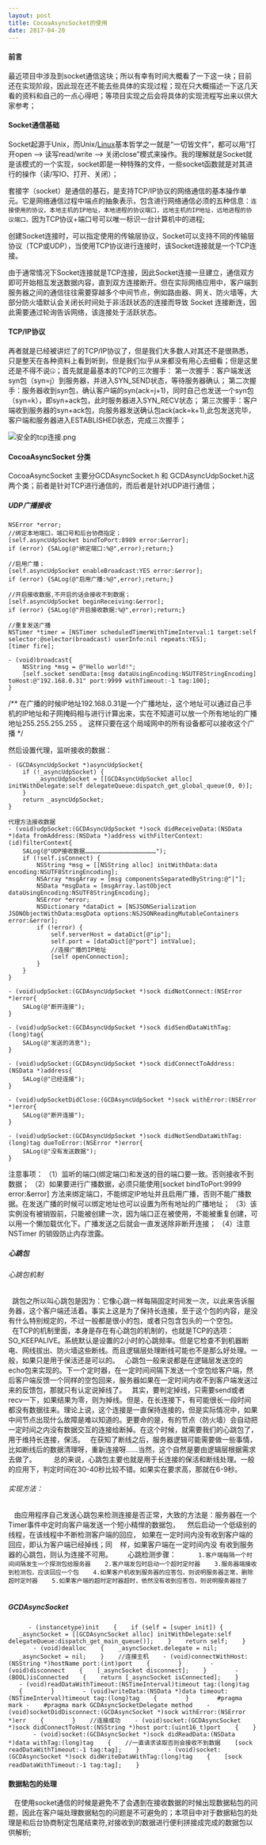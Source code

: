 ```yaml
---
layout: post
title: CocoaAsyncSocket的使用
date: 2017-04-20
---
```


#### 前言
最近项目中涉及到socket通信这块；所以有幸有时间大概看了一下这一块；目前还在实现阶段，因此现在还不能去些具体的实现过程；现在只大概描述一下这几天看的资料和自己的一点心得吧；等项目实现之后会将具体的实现流程写出来以供大家参考；

#### Socket通信基础
Socket起源于Unix，而Unix/[Linux](http://lib.csdn.net/base/linux)基本哲学之一就是“一切皆文件”，都可以用“打开open –> 读写read/write –> 关闭close”模式来操作。我的理解就是Socket就是该模式的一个实现，socket即是一种特殊的文件，一些socket函数就是对其进行的操作（读/写IO、打开、关闭）；

套接字（socket）是通信的基石，是支持TCP/IP协议的网络通信的基本操作单元。它是网络通信过程中端点的抽象表示，包含进行网络通信必须的五种信息：```连接使用的协议，本地主机的IP地址，本地进程的协议端口，远地主机的IP地址，远地进程的协议端口。```因为TCP协议+端口号可以唯一标识一台计算机中的进程;

创建Socket连接时，可以指定使用的传输层协议，Socket可以支持不同的传输层协议（TCP或UDP），当使用TCP协议进行连接时，该Socket连接就是一个TCP连接。

由于通常情况下Socket连接就是TCP连接，因此Socket连接一旦建立，通信双方即可开始相互发送数据内容，直到双方连接断开。但在实际网络应用中，客户端到服务器之间的通信往往需要穿越多个中间节点，例如路由器、网关、防火墙等，大部分防火墙默认会关闭长时间处于非活跃状态的连接而导致 Socket 连接断连，因此需要通过轮询告诉网络，该连接处于活跃状态。

#### TCP/IP协议
再者就是已经被讲烂了的TCP/IP协议了，但是我们大多数人对其还不是很熟悉，只是整天在各种资料上看到听到，但是我们似乎从来都没有用心去细看；但是这里还是不得不说🤐；首先就是最基本的TCP的三次握手：
第一次握手：客户端发送syn包（syn=j）到服务器，并进入SYN_SEND状态，等待服务器确认；
第二次握手：服务器收到syn包，确认客户端的syn(ack=j+1)，同时自己也发送一个syn包（syn=k），即syn+ack包，此时服务器进入SYN_RECV状态；
第三次握手：客户端收到服务器的syn+ack包，向服务器发送确认包ack(ack=k+1),此包发送完毕，客户端和服务器进入ESTABLISHED状态，完成三次握手；

![安全的tcp连接.png](http://upload-images.jianshu.io/upload_images/1867963-d5c724d8d5c96725.png?imageMogr2/auto-orient/strip%7CimageView2/2/w/1240)


#### CocoaAsyncSocket 分类
CocoaAsyncSocket 主要分GCDAsyncSocket.h 和 GCDAsyncUdpSocket.h这两个类；前者是针对TCP进行通信的，而后者是针对UDP进行通信；

##### UDP广播接收
```
NSError *error;
//绑定本地端口，端口号和后台协商指定；
[self.asyncUdpSocket bindToPort:8989 error:&error];
if (error) {SALog(@"绑定端口:%@",error);return;}

//启用广播；
[self.asyncUdpSocket enableBroadcast:YES error:&error];
if (error) {SALog(@"启用广播:%@",error);return;}

//开启接收数据,不开启的话会接收不到数据；
[self.asyncUdpSocket beginReceiving:&error];
if (error) {SALog(@"开启接收数据:%@",error);return;}

//重复发送广播
NSTimer *timer = [NSTimer scheduledTimerWithTimeInterval:1 target:self selector:@selector(broadcast) userInfo:nil repeats:YES];
[timer fire];

- (void)broadcast{
    NSString *msg = @"Hello world!";
    [self.socket sendData:[msg dataUsingEncoding:NSUTF8StringEncoding] toHost:@"192.168.0.31" port:9999 withTimeout:-1 tag:100];
}
```
/** 在广播的时候IP地址192.168.0.31是一个广播地址，这个地址可以通过自己手机的IP地址和子网掩码相与进行计算出来，实在不知道可以放一个所有地址的广播地址255.255.255.255 。 这样只要在这个局域网中的所有设备都可以接收这个广播 */

然后设置代理，监听接收的数据：
```
- (GCDAsyncUdpSocket *)asyncUdpSocket{
    if (!_asyncUdpSocket) {
        _asyncUdpSocket = [[GCDAsyncUdpSocket alloc] initWithDelegate:self delegateQueue:dispatch_get_global_queue(0, 0)];
    }
    return _asyncUdpSocket;
}

代理方法接收数据
- (void)udpSocket:(GCDAsyncUdpSocket *)sock didReceiveData:(NSData *)data fromAddress:(NSData *)address withFilterContext:(id)filterContext{
    SALog(@"UDP接收数据……………………………………………………");
    if (!self.isConnect) {
        NSString *msg = [[NSString alloc] initWithData:data encoding:NSUTF8StringEncoding];
        NSArray *msgArray = [msg componentsSeparatedByString:@"|"];
        NSData *msgData = [msgArray.lastObject dataUsingEncoding:NSUTF8StringEncoding];
        NSError *error;
        NSDictionary *dataDict = [NSJSONSerialization JSONObjectWithData:msgData options:NSJSONReadingMutableContainers error:&error];
        if (!error) {
            self.serverHost = dataDict[@"ip"];
            self.port = [dataDict[@"port"] intValue];
            //连接广播的IP地址
            [self openConnection];
        }
    }
}

- (void)udpSocket:(GCDAsyncUdpSocket *)sock didNotConnect:(NSError *)error{
    SALog(@"断开连接");
}

- (void)udpSocket:(GCDAsyncUdpSocket *)sock didSendDataWithTag:(long)tag{
    SALog(@"发送的消息");
}

- (void)udpSocket:(GCDAsyncUdpSocket *)sock didConnectToAddress:(NSData *)address{
    SALog(@"已经连接");
}

- (void)udpSocketDidClose:(GCDAsyncUdpSocket *)sock withError:(NSError *)error{
    SALog(@"断开连接");
}

- (void)udpSocket:(GCDAsyncUdpSocket *)sock didNotSendDataWithTag:(long)tag dueToError:(NSError *)error{
    SALog(@"没有发送数据");
}

```
注意事项：
（1）监听的端口(绑定端口)和发送的目的端口要一致。否则接收不到数据；
（2）如果要进行广播数据，必须只能使用[socket bindToPort:9999 error:&error] 方法来绑定端口，不能绑定IP地址并且启用广播，否则不能广播数据。在发送广播的时候可以绑定地址也可以设置为所有地址的广播地址；
（3）该实例没有被销毁前，只能被创建一次，因为端口正在被使用，不能被重复创建，可以用一个懒加载优化下。广播发送之后就会一直发送除非断开连接；
（4）注意 NSTimer 的销毁防止内存泄露。

##### 心跳包
###### 心跳包机制
  跳包之所以叫心跳包是因为：它像心跳一样每隔固定时间发一次，以此来告诉服务器，这个客户端还活着。事实上这是为了保持长连接，至于这个包的内容，是没有什么特别规定的，不过一般都是很小的包，或者只包含包头的一个空包。   
  
  在TCP的机制里面，本身是存在有心跳包的机制的，也就是TCP的选项：SO_KEEPALIVE。系统默认是设置的2小时的心跳频率。但是它检查不到机器断电、网线拔出、防火墙这些断线。而且逻辑层处理断线可能也不是那么好处理。一般，如果只是用于保活还是可以的。   心跳包一般来说都是在逻辑层发送空的echo包来实现的。下一个定时器，在一定时间间隔下发送一个空包给客户端，然后客户端反馈一个同样的空包回来，服务器如果在一定时间内收不到客户端发送过来的反馈包，那就只有认定说掉线了。   其实，要判定掉线，只需要send或者recv一下，如果结果为零，则为掉线。但是，在长连接下，有可能很长一段时间都没有数据往来。理论上说，这个连接是一直保持连接的，但是实际情况中，如果中间节点出现什么故障是难以知道的。更要命的是，有的节点（防火墙）会自动把一定时间之内没有数据交互的连接给断掉。在这个时候，就需要我们的心跳包了，用于维持长连接，保活。   在获知了断线之后，服务器逻辑可能需要做一些事情，比如断线后的数据清理呀，重新连接呀……当然，这个自然是要由逻辑层根据需求去做了。  
  
   总的来说，心跳包主要也就是用于长连接的保活和断线处理。一般的应用下，判定时间在30-40秒比较不错。如果实在要求高，那就在6-9秒。
   
###### 实现方法：

   由应用程序自己发送心跳包来检测连接是否正常，大致的方法是：服务器在一个 Timer事件中定时向客户端发送一个短小精悍的数据包，
   然后启动一个低级别的线程，在该线程中不断检测客户端的回应， 如果在一定时间内没有收到客户端的回应，即认为客户端已经掉线；同
   样，如果客户端在一定时间内没 有收到服务器的心跳包，则认为连接不可用。
   
   心跳检测步骤：
   ```
   1.客户端每隔一个时间间隔发生一个探测包给服务器
   2.客户端发包时启动一个超时定时器
   3.服务器端接收到检测包，应该回应一个包
   4.如果客户机收到服务器的应答包，则说明服务器正常，删除超时定时器
   5.如果客户端的超时定时器超时，依然没有收到应答包，则说明服务器挂了
   ```
   
##### GCDAsyncSocket
   ```
   - (instancetype)init
   {
   if (self = [super init]) {
   _asyncSocket = [[GCDAsyncSocket alloc] initWithDelegate:self delegateQueue:dispatch_get_main_queue()];
   }
   return self;
   }
   
   - (void)dealloc
   {
   _asyncSocket.delegate = nil;
   _asyncSocket = nil;
   }
   //连接主机
   - (void)connectWithHost:(NSString *)hostName port:(int)port
   {
   
   }
   
   - (void)disconnect
   {
       [_asyncSocket disconnect];
   }
   
   - (BOOL)isConnected
   {
       return [_asyncSocket isConnected];
   }
   
   - (void)readDataWithTimeout:(NSTimeInterval)timeout tag:(long)tag
   {
   
   }
   
   - (void)writeData:(NSData *)data timeout:(NSTimeInterval)timeout tag:(long)tag
   {
   
   }
   
   #pragma mark -
   #pragma mark GCDAsyncSocketDelegate method
   - (void)socketDidDisconnect:(GCDAsyncSocket *)sock withError:(NSError *)err
   {
   
   }
   //连接成功
   - (void)socket:(GCDAsyncSocket *)sock didConnectToHost:(NSString *)host port:(uint16_t)port
   {
   }
   
   - (void)socket:(GCDAsyncSocket *)sock didReadData:(NSData *)data withTag:(long)tag
   {
       //一直请求读取否则会接收不到数据
       [sock readDataWithTimeout:-1 tag:tag];
   }
   
   - (void)socket:(GCDAsyncSocket *)sock didWriteDataWithTag:(long)tag
   {
       [sock readDataWithTimeout:-1 tag:tag];
   }
   ```
   
#### 数据粘包的处理
   在使用socket通信的时候是避免不了会遇到在接收数据的时候出现数据粘包的问题，因此在客户端处理数据粘包的问题是不可避免的；本项目中对于数据粘包的处理是和后台协商制定包尾结束符,对接收到的数据进行便利拼接成完成的数据包以供解析;
